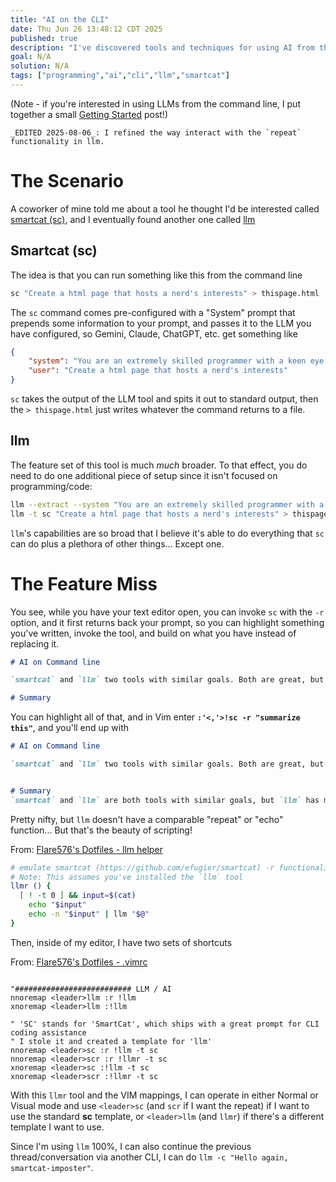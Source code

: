 ```yaml
---
title: "AI on the CLI"
date: Thu Jun 26 13:48:12 CDT 2025
published: true
description: "I've discovered tools and techniques for using AI from the command line"
goal: N/A
solution: N/A
tags: ["programming","ai","cli","llm","smartcat"]
---
```

(Note - if you're interested in using LLMs from the command line, I put together a small [Getting Started](#/programming/ai/setup-llm) post!)
```flare
_EDITED 2025-08-06_: I refined the way interact with the `repeat` functionality in llm.
```


# The Scenario

A coworker of mine told me about a tool he thought I'd be interested called [smartcat (sc)](https://github.com/efugier/smartcat), and I eventually found another one called [llm](https://github.com/simonw/llm)

## Smartcat (sc)

The idea is that you can run something like this from the command line

```bash
sc "Create a html page that hosts a nerd's interests" > thispage.html
```

The `sc` command comes pre-configured with a "System" prompt that prepends some information to your prompt, and passes it to the LLM you have configured, so Gemini, Claude, ChatGPT, etc. get something like

```json
{
    "system": "You are an extremely skilled programmer with a keen eye for detail and an emphasis on readable code. You have been tasked with acting as a smart version of the cat unix program. You take text and a prompt in and write text out. For that reason, it is of crucial importance to just write the desired output. Do not under any circumstance write any comment or thought as your output will be piped into other programs. Do not write the markdown delimiters for code as well. Sometimes you will be asked to implement or extend some input code. Same thing goes here, write only what was asked because what you write will be directly added to the user's editor. Never ever write ``` around the code. Make sure to keep the indentation and formatting.",
    "user": "Create a html page that hosts a nerd's interests"
}
```
`sc` takes the output of the LLM tool and spits it out to standard output, then the `> thispage.html` just writes whatever the command returns to a file.

## llm

The feature set of this tool is much _much_ broader. To that effect, you do need to do one additional piece of setup since it isn't focused on programming/code:

```bash
llm --extract --system "You are an extremely skilled programmer with a keen eye for detail and..." --save sc # 'sc' is arbitrary, but I'm using this name later!
llm -t sc "Create a html page that hosts a nerd's interests" > thispage.html
```

`llm`'s capabilities are so broad that I believe it's able to do everything that `sc` can do plus a plethora of other things... Except one.

# The Feature Miss

You see, while you have your text editor open, you can invoke `sc` with the `-r` option, and it first returns back your prompt, so you can highlight something you've written, invoke the tool, and build on what you have instead of replacing it.

```markdown
# AI on Command line

`smartcat` and `llm` two tools with similar goals. Both are great, but `llm` has a bit more support, and `smartcat` has a feature I like.

# Summary
```

You can highlight all of that, and in Vim enter **`:'<,'>!sc -r "summarize this"`**, and you'll end up with

```markdown
# AI on Command line

`smartcat` and `llm` two tools with similar goals. Both are great, but `llm` has a bit more support, and `smartcat` has a feature I like.


# Summary
`smartcat` and `llm` are both tools with similar goals, but `llm` has more support, while `smartcat` has a feature the author likes.
```

Pretty nifty, but `llm` doesn't have a comparable "repeat" or "echo" function... But that's the beauty of scripting!

From: [Flare576's Dotfiles - llm helper](https://github.com/Flare576/dotfiles/blob/main/.zshenv.llm)

```bash
# emulate smartcat (https://github.com/efugier/smartcat) -r functionality
# Note: This assumes you've installed the `llm` tool
llmr () {
  [ ! -t 0 ] && input=$(cat)
	echo "$input"
	echo -n "$input" | llm "$@"
}
```

Then, inside of my editor, I have two sets of shortcuts

From: [Flare576's Dotfiles - .vimrc](https://github.com/Flare576/dotfiles/blob/main/.vimrc#L139-L148)
```vim

"########################## LLM / AI
nnoremap <leader>llm :r !llm
xnoremap <leader>llm :!llm

" 'SC' stands for 'SmartCat', which ships with a great prompt for CLI coding assistance
" I stole it and created a template for 'llm'
nnoremap <leader>sc :r !llm -t sc 
nnoremap <leader>scr :r !llmr -t sc 
xnoremap <leader>sc :!llm -t sc 
xnoremap <leader>scr :!llmr -t sc 
```

With this `llmr` tool and the VIM mappings, I can operate in either Normal or Visual mode and use `<leader>sc` (and `scr` if I want the repeat) if I want to use the standard **sc** template, or `<leader>llm` (and `llmr`) if there's a different template I want to use.

Since I'm using `llm` 100%, I can also continue the previous thread/conversation via another CLI, I can do `llm -c "Hello again, smartcat-imposter"`.
